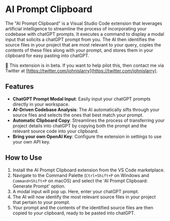 # AI Prompt Clipboard

The "AI Prompt Clipboard" is a Visual Studio Code extension that leverages artificial intelligence to streamline the process of incorporating your codebase with chatGPT prompts. It executes a command to display a modal input that solicits a chatGPT prompt from you. The AI then identifies the source files in your project that are most relevant to your query, copies the contents of these files along with your prompt, and stores them in your clipboard for easy pasting into chatGPT.

🚧 This extension is in beta. If you want to help pilot this, then contact me via Twitter at [https://twitter.com/johnislarry](https://twitter.com/johnislarry).

## Features

- **ChatGPT Prompt Modal Input**: Easily input your chatGPT prompts directly in your workspace.
- **AI-Driven Codebase Analysis**: The AI automatically sifts through your source files and selects the ones that best match your prompt.
- **Automatic Clipboard Copy**: Streamlines the process of transferring your project details into chatGPT by copying both the prompt and the relevant source code into your clipboard.
- **Bring your own OpenAI Key**: Configure the extension in settings to use your own API key.

## How to Use

1. Install the AI Prompt Clipboard extension from the VS Code marketplace.
2. Navigate to the Command Palette (`Ctrl+Shift+P` on Windows and `Command+Shift+P` on macOS) and select the 'AI Prompt Clipboard: Generate Prompt' option.
3. A modal input will pop up. Here, enter your chatGPT prompt.
4. The AI will now identify the most relevant source files in your project that pertain to your prompt.
5. Your prompt and the contents of the identified source files are then copied to your clipboard, ready to be pasted into chatGPT.
